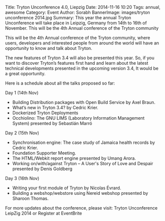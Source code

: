 Title: Tryton Unconference 4.0, Liepzig
Date: 2014-11-16 10:20
Tags: annual, awesome
Category: Event
Author: Sorabh
BannerImage: images/tryton unconference 2014.jpg
Summary: This year the annual Tryton Unconference will take place in Leipzig, Germany from 14th to 16th of November. This will be the 4th Annual conference of the Tryton community

This will be the 4th Annual conference of the Tryton community, where users, developers and interested people from around the world will have an opportunity to know and talk about Tryton.

The new features of Tryton 3.4 will also be presented this year. So, if you want to discover Tryton’s features first hand and learn about the latest technical developments presented in the upcoming version 3.4, It would be a great opportunity.

Here is a schedule about all the talks proposed so far:

Day 1 (14th Nov)
- Building Distribution packages with Open Build Service by Axel Braun.
- What’s new in Tryton 3.4? by Cedric Krier.
- Dockerized Tryton Deployments
- Occhiolino: The GNU LIMS (Laboratory Information Management System) presented by Sebastián Marró

Day 2 (15th Nov)
- Synchronisation engine: The case study of Jamaica health records by Cedric Krier.
- Foundation Supporter Meeting. 
- The HTML/Webkit report engine presented by Umang Arora.
- Working on/with/against Tryton – A User's Story of Love and Despair presented by Denis Goldberg

Day 3 (16th Nov) 
- Writing your first module of Tryton by Nicolas Évrard.
- Building a webshop/webstore using Nereid webshop presented by Sharoon Thomas.

For more updates about the conference, please visit: Tryton Unconference LeipZig 2014 or Register at EventBrite
